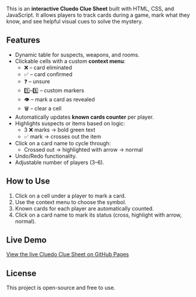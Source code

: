 This is an **interactive Cluedo Clue Sheet** built with HTML, CSS, and JavaScript. It allows players to track cards during a game, mark what they know, and see helpful visual cues to solve the mystery.

## Features

- Dynamic table for suspects, weapons, and rooms.
- Clickable cells with a custom **context menu**:
  - ❌ – card eliminated
  - ✅ – card confirmed
  - ❓ – unsure
  - 1️⃣–5️⃣ – custom markers
  - 👁️ – mark a card as revealed
  - 🗑️ – clear a cell
- Automatically updates **known cards counter** per player.
- Highlights suspects or items based on logic:
  - 3 ❌ marks → bold green text
  - ✅ mark → crosses out the item
- Click on a card name to cycle through:
  - Crossed out → highlighted with arrow → normal
- Undo/Redo functionality.
- Adjustable number of players (3–6).

## How to Use

1. Click on a cell under a player to mark a card.
2. Use the context menu to choose the symbol.
3. Known cards for each player are automatically counted.
4. Click on a card name to mark its status (cross, highlight with arrow, normal).

## Live Demo

[View the live Cluedo Clue Sheet on GitHub Pages](https://MasterBatess.github.io/cluedo-clue-sheet/)

## License

This project is open-source and free to use.
